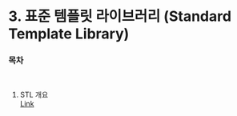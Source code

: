 # 3. 표준 템플릿 라이브러리 (Standard Template Library)

### 목차
   
 <br/>
   
  1) STL 개요<br/>
  [Link]()
  <br/><br/>
